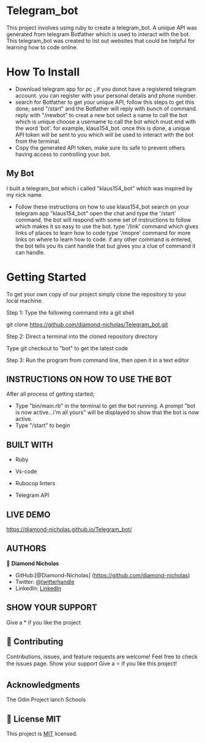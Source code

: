 # Telegram_bot
This project involves using ruby to create a telegram_bot. A unique API was generated from telegram Botfather which is used to interact with the bot.
This telegram_bot was created to list out websites that could be helpful for learning how to code online.

# How To Install
- Download telegram app for pc , if you donot have a registered telegram account. you can register with your personal details and phone number.
- search for Botfather to get your unique API, follow this steps to get this done;
      send "/start" and the Botfather will reply with bunch of command.
      reply with "/newbot" to creat a new bot
      select a name to call the bot which is unique
      choose a username to call the bot which must end with the word 'bot'. for example, klaus154_bot.
      once this is done, a unique API token will be sent to you which will be used to interact with the bot from the terminal.
- Copy the generated API token, make sure its safe to prevent others having access to controlling your bot.

## My Bot
I built a telegram_bot which i called "klaus154_bot" which was inspired by my nick name.
- Follow these instructions on how to use klaus154_bot
   search on your telegram app "klaus154_bot"
   open the chat and type the '/start' command, the bot will respond with some set of instructions to follow which makes it so easy to use the bot.
   type '/link' command which gives links of places to learn how to code
   type '/mopre' command for more links on where to learn how to code.
   if any other command is entered, the bot tells you its cant handle that but gives you a clue of command it can handle.
   
# Getting Started

To get your own copy of our project simply clone the repository to your local machine.

Step 1: Type the following command into a git shell

git clone https://github.com/diamond-nicholas/Telegram_bot.git

Step 2: Direct a terminal into the cloned repository directory

Type git checkout to "bot" to get the latest code

Step 3: Run the program from command line, then open it in a text editor

## INSTRUCTIONS ON HOW TO USE THE BOT

After all process of getting started;
- Type "bin/main.rb" in the terminal to get the bot running. A prompt "bot is now active...i'm  all yours" will be displayed to show that the bot is now active.
- Type "/start" to begin 

## BUILT WITH
- Ruby

- Vs-code

- Rubocop linters

- Telegram API


## LIVE DEMO
https://diamond-nicholas.github.io/Telegram_bot/

## AUTHORS
👤 **Diamond Nicholas**
- GitHub:[@Diamond-Nicholas] (https://github.com/diamond-nicholas) 
- Twitter: [@twitterhandle](https://twitter.com/diamondnich)
- LinkedIn: [LinkedIn](https://www.linkedin.com/in/diamond-nicholas/)

## SHOW YOUR SUPPORT
Give a \* if you like the project

## 🤝 Contributing
Contributions, issues, and feature requests are welcome!
Feel free to check the issues page. Show your support
Give a ⭐️ if you like this project!

## Acknowledgments
The Odin Project
lanch Schools

## 📝 License MIT
This project is [MIT](./LICENSE) licensed.